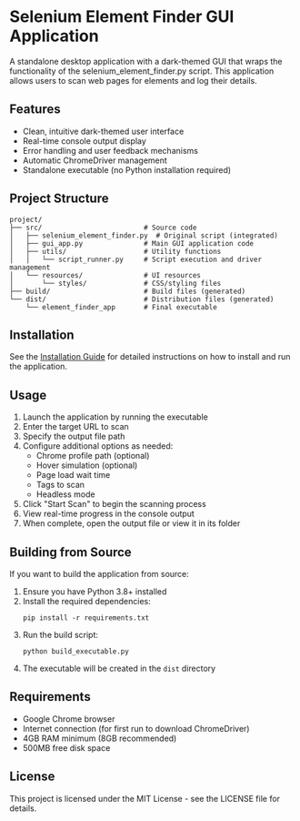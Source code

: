 # Selenium Element Finder GUI Application

A standalone desktop application with a dark-themed GUI that wraps the functionality of the selenium_element_finder.py script. This application allows users to scan web pages for elements and log their details.

## Features

- Clean, intuitive dark-themed user interface
- Real-time console output display
- Error handling and user feedback mechanisms
- Automatic ChromeDriver management
- Standalone executable (no Python installation required)

## Project Structure

```
project/
├── src/                         # Source code
│   ├── selenium_element_finder.py  # Original script (integrated)
│   ├── gui_app.py               # Main GUI application code
│   ├── utils/                   # Utility functions
│   │   └── script_runner.py     # Script execution and driver management
│   └── resources/               # UI resources
│       └── styles/              # CSS/styling files
├── build/                       # Build files (generated)
└── dist/                        # Distribution files (generated)
    └── element_finder_app       # Final executable
```

## Installation

See the [Installation Guide](INSTALLATION_GUIDE.md) for detailed instructions on how to install and run the application.

## Usage

1. Launch the application by running the executable
2. Enter the target URL to scan
3. Specify the output file path
4. Configure additional options as needed:
   - Chrome profile path (optional)
   - Hover simulation (optional)
   - Page load wait time
   - Tags to scan
   - Headless mode
5. Click "Start Scan" to begin the scanning process
6. View real-time progress in the console output
7. When complete, open the output file or view it in its folder

## Building from Source

If you want to build the application from source:

1. Ensure you have Python 3.8+ installed
2. Install the required dependencies:
   ```
   pip install -r requirements.txt
   ```
3. Run the build script:
   ```
   python build_executable.py
   ```
4. The executable will be created in the `dist` directory

## Requirements

- Google Chrome browser
- Internet connection (for first run to download ChromeDriver)
- 4GB RAM minimum (8GB recommended)
- 500MB free disk space

## License

This project is licensed under the MIT License - see the LICENSE file for details.